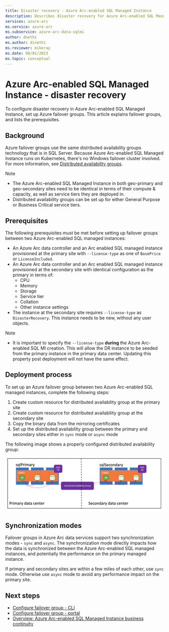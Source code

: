 ```yaml
---
title: Disaster recovery - Azure Arc-enabled SQL Managed Instance
description: Describes disaster recovery for Azure Arc-enabled SQL Managed Instance
services: azure-arc
ms.service: azure-arc
ms.subservice: azure-arc-data-sqlmi
author: dnethi
ms.author: dinethi
ms.reviewer: mikeray
ms.date: 08/01/2023
ms.topic: conceptual
---
```


# Azure Arc-enabled SQL Managed Instance - disaster recovery 

To configure disaster recovery in Azure Arc-enabled SQL Managed Instance, set up Azure failover groups. This article explains failover groups, and lists the prerequisites.

## Background

Azure failover groups use the same distributed availability groups technology that is in SQL Server. Because Azure Arc-enabled SQL Managed Instance runs on Kubernetes, there's no Windows failover cluster involved.  For more information, see [Distributed availability groups](/sql/database-engine/availability-groups/windows/distributed-availability-groups).

> [!NOTE]
> - The Azure Arc-enabled SQL Managed Instance in both geo-primary and geo-secondary sites need to be identical in terms of their compute & capacity, as well as service tiers they are deployed in.
> - Distributed availability groups can be set up for either General Purpose or Business Critical service tiers. 

## Prerequisites

The following prerequisites must be met before setting up failover groups between two Azure Arc-enabled SQL managed instances:

- An Azure Arc data controller and an Arc enabled SQL managed instance provisioned at the primary site with `--license-type` as one of `BasePrice` or `LicenseIncluded`. 
- An Azure Arc data controller and an Arc enabled SQL managed instance provisioned at the secondary site with identical configuration as the primary in terms of:
  - CPU
  - Memory
  - Storage
  - Service tier
  - Collation
  - Other instance settings
- The instance at the secondary site requires `--license-type` as `DisasterRecovery`. This instance needs to be new, without any user objects. 

> [!NOTE]
> - It is important to specify the `--license-type` **during** the Azure Arc-enabled SQL MI creation. This will allow the DR instance to be seeded from the primary instance in the primary data center. Updating this property post deployment will not have the same effect.

## Deployment process

To set up an Azure failover group between two Azure Arc-enabled SQL managed instances, complete the following steps:

1. Create custom resource for distributed availability group at the primary site
1. Create custom resource for distributed availability group at the secondary site
1. Copy the binary data from the mirroring certificates 
1. Set up the distributed availability group between the primary and secondary sites
 either in `sync` mode or `async` mode

The following image shows a properly configured distributed availability group:

![Diagram showing a properly configured distributed availability group](.\media\business-continuity\distributed-availability-group.png)

## Synchronization modes

Failover groups in Azure Arc data services support two synchronization modes - `sync` and `async`. The synchronization mode directly impacts how the data is synchronized between the Azure Arc-enabled SQL managed instances, and potentially the performance on the primary managed instance. 

If primary and secondary sites are within a few miles of each other, use `sync` mode. Otherwise use `async` mode to avoid any performance impact on the primary site.

## Next steps

- [Configure failover group - CLI](managed-instance-disaster-recovery-cli.md)
- [Configure failover group - portal](managed-instance-disaster-recovery-portal.md)
- [Overview: Azure Arc-enabled SQL Managed Instance business continuity](managed-instance-business-continuity-overview.md)
